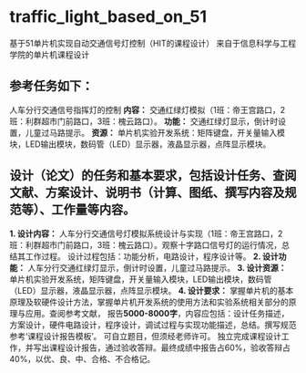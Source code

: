 # traffic_light_based_on_51
基于51单片机实现自动交通信号灯控制（HIT的课程设计）
来自于信息科学与工程学院的单片机课程设计
## 参考任务如下：
人车分行交通信号指挥灯的控制
 **内容：** 交通红绿灯模拟（1班：帝王宫路口，2班：利群超市门前路口，3班：槐云路口）。
 **功能：** 交通红绿灯显示，倒计时设置，儿童过马路提示。
 **资源：** 单片机实验开发系统：矩阵键盘，开关量输入模块，LED输出模块，数码管（LED）显示器，液晶显示器，点阵显示模块。

## 设计（论文）的任务和基本要求，包括设计任务、查阅文献、方案设计、说明书（计算、图纸、撰写内容及规范等）、工作量等内容。
**1. 设计内容：** 人车分行交通信号灯模拟系统设计与实现（1班：帝王宫路口，2班：利群超市门前路口，3班：槐云路口）。观察十字路口信号灯的运行情况，总结其工作过程。
设计过程包括：功能分析，电路设计，程序设计等。
**2. 设计功能：** 人车分行交通红绿灯显示，倒计时设置，儿童过马路提示。
**3. 设计资源：** 单片机实验开发系统，矩阵键盘，开关量输入模块，LED输出模块，数码管（LED）显示器，液晶显示器，点阵显示模块。
**4. 设计要求：** 掌握单片机的基本原理及软硬件设计方法，掌握单片机开发系统的使用方法和实验系统相关部分的原理与应用。查阅参考文献，
报告**5000-8000字**，内容应包括：设计任务描述，方案设计，硬件电路设计，程序设计，调试过程与实现功能描述，总结。撰写规范参考‘课程设计报告模板’。
可自立题目，但须经老师许可。
独立完成课程设计工作，并写出课程设计报告，通过验收答辩。最终成绩中报告占60%，验收答辩占40%，以优、良、中、合格、不合格记。
